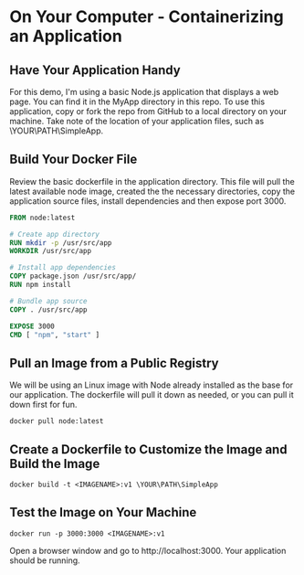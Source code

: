# On Your Computer - Containerizing an Application

## Have Your Application Handy

For this demo, I'm using a basic Node.js application that displays a web page.  You can find it in the MyApp directory in this repo. To use this application, copy or fork the repo from GitHub to a local directory on your machine.  Take note of the location of your application files, such as \YOUR\PATH\SimpleApp.

## Build Your Docker File

Review the basic dockerfile in the application directory. This file will pull the latest available node image, created the the necessary directories, copy the application source files, install dependencies and then expose port 3000.

``` dockerfile
FROM node:latest

# Create app directory
RUN mkdir -p /usr/src/app
WORKDIR /usr/src/app

# Install app dependencies
COPY package.json /usr/src/app/
RUN npm install

# Bundle app source
COPY . /usr/src/app

EXPOSE 3000
CMD [ "npm", "start" ]
```

## Pull an Image from a Public Registry 

We will be using an Linux image with Node already installed as the base for our application.  The dockerfile will pull it down as needed, or you can pull it down first for fun. 

```
docker pull node:latest
```
## Create a Dockerfile to Customize the Image and Build the Image

```
docker build -t <IMAGENAME>:v1 \YOUR\PATH\SimpleApp
```
## Test the Image on Your Machine
```
docker run -p 3000:3000 <IMAGENAME>:v1
```
Open a browser window and go to http://localhost:3000.  Your application should be running.

